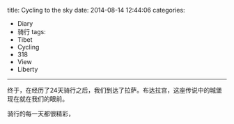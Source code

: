 title: Cycling to the sky
date: 2014-08-14 12:44:06
categories:
- Diary
- 骑行
tags: 
- Tibet
- Cycling
- 318
- View
- Liberty
---

终于，在经历了24天骑行之后，我们到达了拉萨。布达拉宫，这座传说中的城堡现在就在我们的眼前。

骑行的每一天都很精彩，
